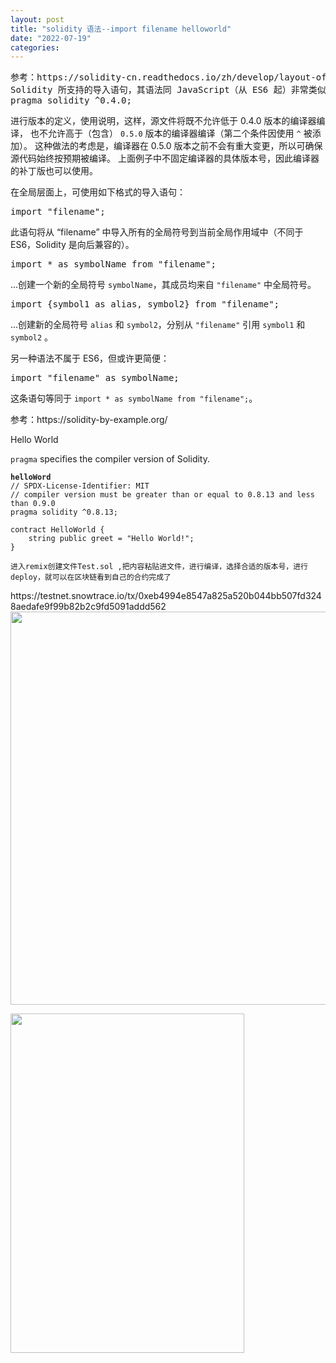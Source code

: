 ```yaml
---
layout: post
title: "solidity 语法--import filename helloworld"
date: "2022-07-19"
categories: 
---
```

<pre>
参考：https://solidity-cn.readthedocs.io/zh/develop/layout-of-source-files.html
Solidity 所支持的导入语句，其语法同 JavaScript（从 ES6 起）非常类似。
<span class="k">pragma</span> <span class="nx">solidity</span> <span class="o">^</span><span class="mf">0.4</span><span class="p">.</span><span class="mi">0</span><span class="p">;</span></pre>

<p><span class="p">进行版本的定义，使用说明，</span>这样，源文件将既不允许低于 0.4.0 版本的编译器编译， 也不允许高于（包含） <code class="docutils literal notranslate"><span class="pre">0.5.0</span></code> 版本的编译器编译（第二个条件因使用 <code class="docutils literal notranslate"><span class="pre">^</span></code> 被添加）。 这种做法的考虑是，编译器在 0.5.0 版本之前不会有重大变更，所以可确保源代码始终按预期被编译。 上面例子中不固定编译器的具体版本号，因此编译器的补丁版也可以使用。</p>

<p>在全局层面上，可使用如下格式的导入语句：</p>

<div class="highlight-Solidity notranslate">
<div class="highlight">
<pre>
<span class="k">import</span> <span class="s2">&quot;filename&quot;</span><span class="p">;</span>
</pre>
</div>
</div>

<p>此语句将从 &ldquo;filename&rdquo; 中导入所有的全局符号到当前全局作用域中（不同于 ES6，Solidity 是向后兼容的）。</p>

<div class="highlight-Solidity notranslate">
<div class="highlight">
<pre>
<span class="k">import</span> <span class="o">*</span> <span class="k">as</span> <span class="nx">symbolName</span> <span class="nx">from</span> <span class="s2">&quot;filename&quot;</span><span class="p">;</span>
</pre>
</div>
</div>

<p>...创建一个新的全局符号 <code class="docutils literal notranslate"><span class="pre">symbolName</span></code>，其成员均来自 <code class="docutils literal notranslate"><span class="pre">&quot;filename&quot;</span></code> 中全局符号。</p>

<div class="highlight-Solidity notranslate">
<div class="highlight">
<pre>
<span class="k">import</span> <span class="p">{</span><span class="nx">symbol1</span> <span class="k">as</span> <span class="nx">alias</span><span class="p">,</span> <span class="nx">symbol2</span><span class="p">}</span> <span class="nx">from</span> <span class="s2">&quot;filename&quot;</span><span class="p">;</span>
</pre>
</div>
</div>

<p>...创建新的全局符号 <code class="docutils literal notranslate"><span class="pre">alias</span></code> 和 <code class="docutils literal notranslate"><span class="pre">symbol2</span></code>，分别从 <code class="docutils literal notranslate"><span class="pre">&quot;filename&quot;</span></code> 引用 <code class="docutils literal notranslate"><span class="pre">symbol1</span></code> 和 <code class="docutils literal notranslate"><span class="pre">symbol2</span></code> 。</p>

<p>另一种语法不属于 ES6，但或许更简便：</p>

<div class="highlight-Solidity notranslate">
<div class="highlight">
<pre>
<span class="k">import</span> <span class="s2">&quot;filename&quot;</span> <span class="k">as</span> <span class="nx">symbolName</span><span class="p">;</span>
</pre>
</div>
</div>

<p>这条语句等同于 <code class="docutils literal notranslate"><span class="pre">import</span> <span class="pre">*</span> <span class="pre">as</span> <span class="pre">symbolName</span> <span class="pre">from</span> <span class="pre">&quot;filename&quot;;</span></code>。</p>

<div>
<div class="buttons">参考：https://solidity-by-example.org/</div>
</div>

<p>Hello World</p>

<div>
<p><code>pragma</code> specifies the compiler version of Solidity.</p>
</div>

<pre>
<code class="language-solidity"><span class="hljs-comment"><strong>helloWord</strong>
// SPDX-License-Identifier: MIT</span>
<span class="hljs-comment">// compiler version must be greater than or equal to 0.8.13 and less than 0.9.0</span>
<span class="hljs-meta"><span class="hljs-keyword">pragma</span> <span class="hljs-keyword">solidity</span> ^0.8.13;</span>

<span class="hljs-class"><span class="hljs-keyword">contract</span> <span class="hljs-title">HelloWorld</span> </span>{
    <span class="hljs-keyword">string</span> <span class="hljs-keyword">public</span> greet <span class="hljs-operator">=</span> <span class="hljs-string">&quot;Hello World!&quot;</span>;
}
</code></pre>

<p><code class="language-solidity">进入remix创建文件Test.sol ,把内容粘贴进文件，进行编译，选择合适的版本号，进行deploy，就可以在区块链看到自己的合约完成了</code></p>

<p>https://testnet.snowtrace.io/tx/0xeb4994e8547a825a520b044bb507fd3248aedafe9f99b82b2c9fd5091addd562<img height="629" src="/uploads/ckeditor/pictures/119/image-20220719161846-1.png" width="882" /></p>

<p><img height="543" src="/uploads/ckeditor/pictures/120/image-20220719161900-2.png" width="374" /></p>

